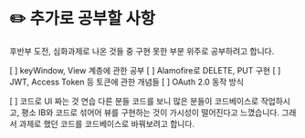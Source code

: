 # ✏️ 추가로 공부할 사항

후반부 도전, 심화과제로 나온 것들 중 구현 못한 부분 위주로 공부하려고 합니다. 

[ ]  keyWindow, View 계층에 관한 공부
[ ]  Alamofire로 DELETE, PUT 구현
[ ]  JWT, Access Token 등 토큰에 관한 개념들
[ ]  OAuth 2.0 동작 방식

[ ]  코드로 UI 짜는 것 연습
다른 분들 코드를 보니 많은 분들이 코드베이스로 작업하시고, 평소 IB와 코드로 섞어어 뷰를 구현하는 것이 가시성이 떨어진다고 느꼈습니다. 그래서 과제로 했던 코드를 코드베이스로 바꿔보려고 합니다. 
